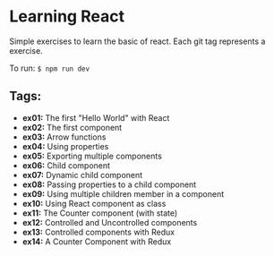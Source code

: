 # Learning React

Simple exercises to learn the basic of react. Each git tag represents a exercise.

To run: `$ npm run dev`

## Tags:

 - **ex01:** The first "Hello World" with React
 - **ex02:** The first component
 - **ex03:** Arrow functions
 - **ex04:** Using properties
 - **ex05:** Exporting multiple components
 - **ex06:** Child component
 - **ex07:** Dynamic child component
 - **ex08:** Passing properties to a child component
 - **ex09:** Using multiple children member in a component
 - **ex10:** Using React component as class
 - **ex11:** The Counter component (with state)
 - **ex12:** Controlled and Uncontrolled components
 - **ex13:** Controlled components with Redux
 - **ex14:** A Counter Component with Redux
